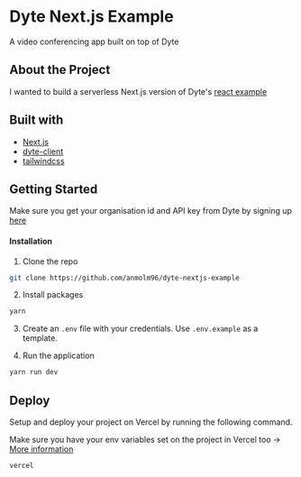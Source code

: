 # Dyte Next.js Example

A video conferencing app built on top of Dyte
<br />

## About the Project

I wanted to build a serverless Next.js version of Dyte's [react example](https://github.com/dyte-in/react-integration-example)

## Built with


- [Next.js](https://nextjs.org/)
- [dyte-client](https://www.npmjs.com/package/dyte-client)
- [tailwindcss](https://tailwindcss.com/)

## Getting Started


Make sure you get your organisation id and API key from Dyte by signing up [here](https://dev.dyte.in/)

#### Installation

1. Clone the repo

```sh
git clone https://github.com/anmolm96/dyte-nextjs-example
```

2. Install packages

```sh
yarn
```

3. Create an `.env` file with your credentials. Use `.env.example` as a template.

4. Run the application

```sh
yarn run dev
```

## Deploy

Setup and deploy your project on Vercel by running the following command.

Make sure you have your env variables set on the project in Vercel too -> [More information](https://vercel.com/docs/environment-variables)

```sh
vercel
```
